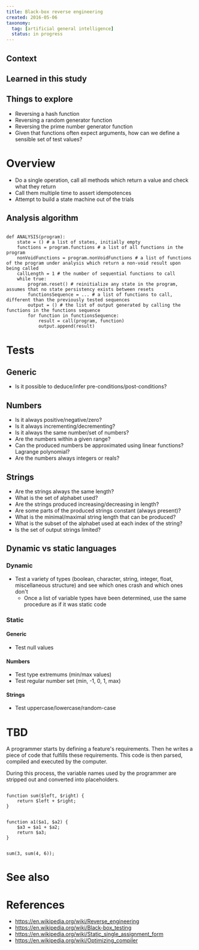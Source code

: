 ```yaml
---
title: Black-box reverse engineering
created: 2016-05-06
taxonomy:
  tag: [artificial general intelligence]
  status: in progress
---
```


## Context

## Learned in this study

## Things to explore
* Reversing a hash function
* Reversing a random generator function
* Reversing the prime number generator function
* Given that functions often expect arguments, how can we define a sensible set of test values?

# Overview
* Do a single operation, call all methods which return a value and check what they return
* Call them multiple time to assert idempotences
* Attempt to build a state machine out of the trials

## Analysis algorithm
<tbc></tbc>
<pre><code class="language-python line-numbers">
def ANALYSIS(program):
	state = () # a list of states, initially empty
	functions = program.functions # a list of all functions in the program
	nonVoidFunctions = program.nonVoidFunctions # a list of functions of the program under analysis which return a non-void result upon being called
	callLength = 1 # the number of sequential functions to call
	while true:
		program.reset() # reinitialize any state in the program, assumes that no state persistency exists between resets
		functionsSequence = ... # a list of functions to call, different than the previously tested sequences
		output = () # the list of output generated by calling the functions in the functions sequence
		for function in functionsSequence:
			result = call(program, function)
			output.append(result)
</code></pre>

# Tests
## Generic
* Is it possible to deduce/infer pre-conditions/post-conditions?

## Numbers
* Is it always positive/negative/zero?
* Is it always incrementing/decrementing?
* Is it always the same number/set of numbers?
* Are the numbers within a given range?
* Can the produced numbers be approximated using linear functions? Lagrange polynomial?
* Are the numbers always integers or reals?

## Strings
* Are the strings always the same length?
* What is the set of alphabet used?
* Are the strings produced increasing/decreasing in length?
* Are some parts of the produced strings constant (always present)?
* What is the minimal/maximal string length that can be produced?
* What is the subset of the alphabet used at each index of the string?
* Is the set of output strings limited?

## Dynamic vs static languages
### Dynamic
* Test a variety of types (boolean, character, string, integer, float, miscellaneous structure) and see which ones crash and which ones don't
	* Once a list of variable types have been determined, use the same procedure as if it was static code

### Static
#### Generic
* Test null values

#### Numbers
* Test type extremums (min/max values)
* Test regular number set (min, -1, 0, 1, max)

#### Strings
* Test uppercase/lowercase/random-case

# TBD
A programmer starts by defining a feature's requirements. Then he writes a piece of code that fulfills these requirements. This code is then parsed, compiled and executed by the computer.

During this process, the variable names used by the programmer are stripped out and converted into placeholders.

<pre><code class="language-php line-numbers">
function sum($left, $right) {
	return $left + $right;
}
</code></pre>

<pre><code class="language-php line-numbers">
function a1($a1, $a2) {
	$a3 = $a1 + $a2;
	return $a3;
}
</code></pre>

<pre><code class="language-php line-numbers">
sum(3, sum(4, 6));
</code></pre>

# See also

# References
*  https://en.wikipedia.org/wiki/Reverse_engineering
* https://en.wikipedia.org/wiki/Black-box_testing
*  https://en.wikipedia.org/wiki/Static_single_assignment_form
*  https://en.wikipedia.org/wiki/Optimizing_compiler
